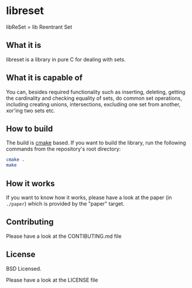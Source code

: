 # libreset

libReSet = lib Reentrant Set

## What it is

libreset is a library in pure C for dealing with sets.

## What it is capable of

You can, besides required functionality such as inserting, deleting, getting the
cardinality and checking equality of sets, do common set operations, including
creating unions, intersections, excluding one set from another, xor'ing two sets
etc.

## How to build

The build is [cmake](http://cmake.org) based. If you want to build the library,
run the following commands from the repository's root directory:

```sh
cmake .
make
```

## How it works

If you want to know how it works, please have a look at the paper (in
`./paper`) which is provided by the "paper" target.

## Contributing

Please have a look at the CONTIBUTING.md file

## License

BSD Licensed.

Please have a look at the LICENSE file
